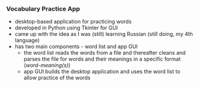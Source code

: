 ### Vocabulary Practice App

* desktop-based application for practicing words
* developed in Python using Tkinter for GUI
* came up with the idea as I was (still) learning Russian (still doing, my 4th language)
* has two main components - word list and app GUI
    * the word list reads the words from a file and thereafter cleans and parses the file for words and their meanings
      in a specific format (*word-meaning(s)*)
    * app GUI builds the desktop application and uses the word list to allow practice of the words
